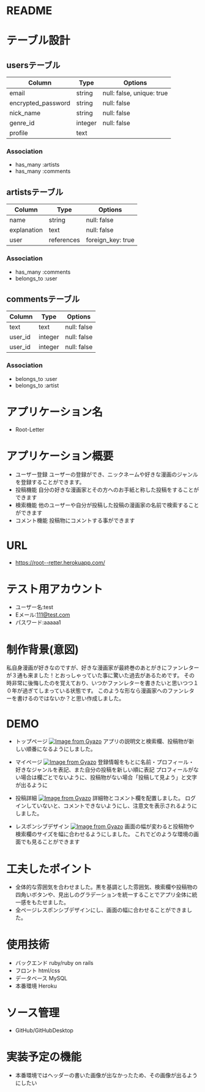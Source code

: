 # README

# テーブル設計

## usersテーブル
| Column             | Type    | Options                   |
| ------------------ | ------- | ------------------------- |
| email              | string  | null: false, unique: true |
| encrypted_password | string  | null: false               |
| nick_name          | string  | null: false               |
| genre_id           | integer | null: false               |
| profile            | text    |                           |

### Association
- has_many :artists
- has_many :comments

## artistsテーブル
| Column      | Type       | Options           |
| ----------- | ---------- | ----------------- |
| name        | string     | null: false       |
| explanation | text       | null: false       |
| user        | references | foreign_key: true |

### Association
- has_many :comments
- belongs_to :user

## commentsテーブル
| Column   | Type    | Options        |
| ---------| ------- | -------------- |
| text     | text    | null: false    |
| user_id  | integer | null: false    |
| user_id  | integer | null: false    |

### Association
- belongs_to :user
- belongs_to :artist

# アプリケーション名
- Root-Letter
# アプリケーション概要
- ユーザー登録 ユーザーの登録ができ、ニックネームや好きな漫画のジャンルを登録することができます。
- 投稿機能 自分の好きな漫画家とその方へのお手紙と称した投稿をすることができます
- 検索機能 他のユーザーや自分が投稿した投稿の漫画家の名前で検索することができます
- コメント機能 投稿物にコメントする事ができます

# URL
- https://root--retter.herokuapp.com/

# テスト用アカウント
- ユーザー名:test
- Eメール:111@test.com
- パスワード:aaaaa1

# 制作背景(意図)
 私自身漫画が好きなのですが、好きな漫画家が最終巻のあとがきにファンレターが３通も来ました！とおっしゃっていた事に驚いた過去があるためです。
 その時非常に後悔したのを覚えており、いつかファンレターを書きたいと思いつつ１０年が過ぎてしまっている状態です。
 このような形なら漫画家へのファンレターを書けるのではないか？と思い作成しました。

# DEMO
- トップページ
[![Image from Gyazo](https://i.gyazo.com/4b4622dc4e89c671af25ba0ccfc6a1eb.jpg)](https://gyazo.com/4b4622dc4e89c671af25ba0ccfc6a1eb)
アプリの説明文と検索欄、投稿物が新しい順番になるようにしました。

- マイページ
[![Image from Gyazo](https://i.gyazo.com/bde932dede6683853888268654345b26.jpg)](https://gyazo.com/bde932dede6683853888268654345b26)
登録情報をもとに名前・プロフィール・好きなジャンルを表記、また自分の投稿を新しい順に表記
プロフィールがない場合は欄ごとでないように、投稿物がない場合「投稿して見よう」と文字が出るように

- 投稿詳細
[![Image from Gyazo](https://i.gyazo.com/b8733e89f70a21c5c7af6514d6dd2c0e.jpg)](https://gyazo.com/b8733e89f70a21c5c7af6514d6dd2c0e)
詳細物とコメント欄を配置しました。
ログインしていないと、コメントできないようにし、注意文を表示されるようにしました。

- レスポンシブデザイン
[![Image from Gyazo](https://i.gyazo.com/125a5656a9faf1a12e37845df62a9e5b.gif)](https://gyazo.com/125a5656a9faf1a12e37845df62a9e5b)
画面の幅が変わると投稿物や検索欄のサイズを幅に合わせるようにしました。
これでどのような環境の画面でも見ることができます

# 工夫したポイント
- 全体的な雰囲気を合わせました。黒を基調とした雰囲気、検索欄や投稿物の四角いボタンや、見出しのグラデーションを統一することでアプリ全体に統一感をもたせました。
- 全ページレスポンシブデザインにし、画面の幅に合わせることができました。

# 使用技術
- バックエンド
ruby/ruby on rails
- フロント
html/css
- データベース
MySQL
- 本番環境
Heroku
# ソース管理
- GitHub/GitHubDesktop

# 実装予定の機能
- 本番環境ではヘッダーの書いた画像が出なかったため、その画像が出るようにしたい

